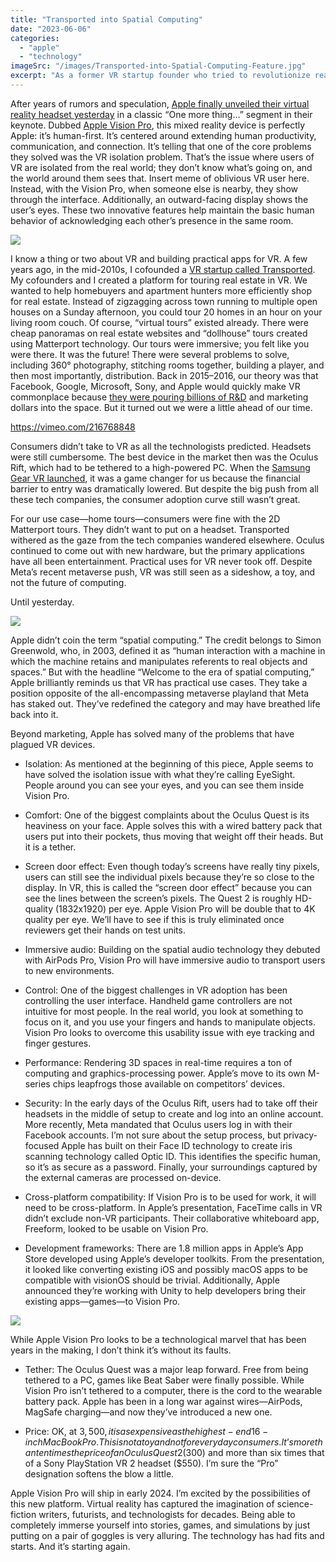 ```yaml
---
title: "Transported into Spatial Computing"
date: "2023-06-06"
categories: 
  - "apple"
  - "technology"
imageSrc: "/images/Transported-into-Spatial-Computing-Feature.jpg"
excerpt: "As a former VR startup founder who tried to revolutionize real estate tours in the mid-2010s, I've seen the challenges of virtual reality firsthand. When Apple unveiled their Vision Pro headset, it felt like a pivotal moment for the technology I once bet my career on. Here's my perspective on how Apple is tackling VR's biggest hurdles."
---
```


After years of rumors and speculation, [Apple finally unveiled their virtual reality headset yesterday](https://www.youtube.com/live/GYkq9Rgoj8E?feature=share) in a classic “One more thing…” segment in their keynote. Dubbed [Apple Vision Pro](https://www.apple.com/apple-vision-pro/), this mixed reality device is perfectly Apple: it’s human-first. It’s centered around extending human productivity, communication, and connection. It’s telling that one of the core problems they solved was the VR isolation problem. That’s the issue where users of VR are isolated from the real world; they don’t know what’s going on, and the world around them sees that. Insert meme of oblivious VR user here. Instead, with the Vision Pro, when someone else is nearby, they show through the interface. Additionally, an outward-facing display shows the user’s eyes. These two innovative features help maintain the basic human behavior of acknowledging each other’s presence in the same room.

![](/images/Apple-Vision-Pro-EyeSight-scaled.jpg)

I know a thing or two about VR and building practical apps for VR. A few years ago, in the mid-2010s, I cofounded a [VR startup called Transported](https://wong.digital/case-studies/transported). My cofounders and I created a platform for touring real estate in VR. We wanted to help homebuyers and apartment hunters more efficiently shop for real estate. Instead of zigzagging across town running to multiple open houses on a Sunday afternoon, you could tour 20 homes in an hour on your living room couch. Of course, “virtual tours” existed already. There were cheap panoramas on real estate websites and “dollhouse” tours created using Matterport technology. Our tours were immersive; you felt like you were there. It was the future! There were several problems to solve, including 360° photography, stitching rooms together, building a player, and then most importantly, distribution. Back in 2015–2016, our theory was that Facebook, Google, Microsoft, Sony, and Apple would quickly make VR commonplace because [they were pouring billions of R&D](https://fortune.com/2017/06/07/apple-google-facebook-microsoft-are-battling-augmented-reality/) and marketing dollars into the space. But it turned out we were a little ahead of our time.

https://vimeo.com/216768848

Consumers didn’t take to VR as all the technologists predicted. Headsets were still cumbersome. The best device in the market then was the Oculus Rift, which had to be tethered to a high-powered PC. When the [Samsung Gear VR launched](https://www.youtube.com/watch?v=LVX7iruysrM), it was a game changer for us because the financial barrier to entry was dramatically lowered. But despite the big push from all these tech companies, the consumer adoption curve still wasn’t great.

For our use case—home tours—consumers were fine with the 2D Matterport tours. They didn’t want to put on a headset. Transported withered as the gaze from the tech companies wandered elsewhere. Oculus continued to come out with new hardware, but the primary applications have all been entertainment. Practical uses for VR never took off. Despite Meta’s recent metaverse push, VR was still seen as a sideshow, a toy, and not the future of computing.

Until yesterday.

![](/images/Welcome-to-spatial-computing.jpg)

Apple didn’t coin the term “spatial computing.” The credit belongs to Simon Greenwold, who, in 2003, defined it as “human interaction with a machine in which the machine retains and manipulates referents to real objects and spaces.” But with the headline “Welcome to the era of spatial computing,” Apple brilliantly reminds us that VR has practical use cases. They take a position opposite of the all-encompassing metaverse playland that Meta has staked out. They’ve redefined the category and may have breathed life back into it.

Beyond marketing, Apple has solved many of the problems that have plagued VR devices.

- Isolation: As mentioned at the beginning of this piece, Apple seems to have solved the isolation issue with what they’re calling EyeSight. People around you can see your eyes, and you can see them inside Vision Pro.

- Comfort: One of the biggest complaints about the Oculus Quest is its heaviness on your face. Apple solves this with a wired battery pack that users put into their pockets, thus moving that weight off their heads. But it is a tether.

- Screen door effect: Even though today’s screens have really tiny pixels, users can still see the individual pixels because they’re so close to the display. In VR, this is called the “screen door effect” because you can see the lines between the screen’s pixels. The Quest 2 is roughly HD-quality (1832x1920) per eye. Apple Vision Pro will be double that to 4K quality per eye. We’ll have to see if this is truly eliminated once reviewers get their hands on test units.

- Immersive audio: Building on the spatial audio technology they debuted with AirPods Pro, Vision Pro will have immersive audio to transport users to new environments.

- Control: One of the biggest challenges in VR adoption has been controlling the user interface. Handheld game controllers are not intuitive for most people. In the real world, you look at something to focus on it, and you use your fingers and hands to manipulate objects. Vision Pro looks to overcome this usability issue with eye tracking and finger gestures.

- Performance: Rendering 3D spaces in real-time requires a ton of computing and graphics-processing power. Apple’s move to its own M-series chips leapfrogs those available on competitors’ devices.

- Security: In the early days of the Oculus Rift, users had to take off their headsets in the middle of setup to create and log into an online account. More recently, Meta mandated that Oculus users log in with their Facebook accounts. I’m not sure about the setup process, but privacy-focused Apple has built on their Face ID technology to create iris scanning technology called Optic ID. This identifies the specific human, so it’s as secure as a password. Finally, your surroundings captured by the external cameras are processed on-device.

- Cross-platform compatibility: If Vision Pro is to be used for work, it will need to be cross-platform. In Apple’s presentation, FaceTime calls in VR didn’t exclude non-VR participants. Their collaborative whiteboard app, Freeform, looked to be usable on Vision Pro.

- Development frameworks: There are 1.8 million apps in Apple’s App Store developed using Apple’s developer toolkits. From the presentation, it looked like converting existing iOS and possibly macOS apps to be compatible with visionOS should be trivial. Additionally, Apple announced they’re working with Unity to help developers bring their existing apps—games—to Vision Pro.

![](/images/Free-your-desktop.jpg)

While Apple Vision Pro looks to be a technological marvel that has been years in the making, I don’t think it’s without its faults.

- Tether: The Oculus Quest was a major leap forward. Free from being tethered to a PC, games like Beat Saber were finally possible. While Vision Pro isn’t tethered to a computer, there is the cord to the wearable battery pack. Apple has been in a long war against wires—AirPods, MagSafe charging—and now they’ve introduced a new one.

- Price: OK, at $3,500, it is as expensive as the highest-end 16-inch MacBook Pro. This is not a toy and not for everyday consumers. It’s more than ten times the price of an Oculus Quest 2 ($300) and more than six times that of a Sony PlayStation VR 2 headset ($550). I’m sure the “Pro” designation softens the blow a little.

Apple Vision Pro will ship in early 2024. I’m excited by the possibilities of this new platform. Virtual reality has captured the imagination of science-fiction writers, futurists, and technologists for decades. Being able to completely immerse yourself into stories, games, and simulations by just putting on a pair of goggles is very alluring. The technology has had fits and starts. And it’s starting again.
